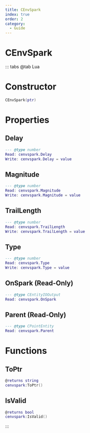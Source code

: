 ```yaml
---
title: CEnvSpark
index: true
order: 2
category:
  - Guide
---
```


# CEnvSpark

::: tabs
@tab Lua
# Constructor
```lua
CEnvSpark(ptr)
```
# Properties
## Delay 
```lua
--- @type number
Read: cenvspark.Delay
Write: cenvspark.Delay = value
```
## Magnitude 
```lua
--- @type number
Read: cenvspark.Magnitude
Write: cenvspark.Magnitude = value
```
## TrailLength 
```lua
--- @type number
Read: cenvspark.TrailLength
Write: cenvspark.TrailLength = value
```
## Type 
```lua
--- @type number
Read: cenvspark.Type
Write: cenvspark.Type = value
```
## OnSpark (Read-Only)
```lua
--- @type CEntityIOOutput
Read: cenvspark.OnSpark
```
## Parent (Read-Only)
```lua
--- @type CPointEntity
Read: cenvspark.Parent
```
# Functions
## ToPtr
```lua
@returns string
cenvspark:ToPtr()
```
## IsValid
```lua
@returns bool
cenvspark:IsValid()
```

:::